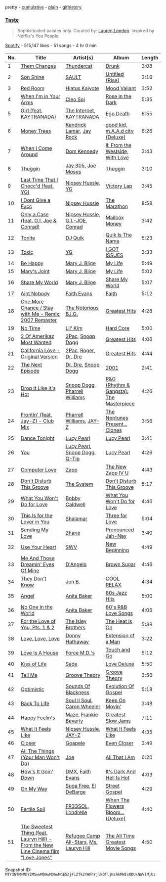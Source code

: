 pretty - [cumulative](/playlists/cumulative/37i9dQZF1DWSUur0QPPsOn.md) - [plain](/playlists/plain/37i9dQZF1DWSUur0QPPsOn) - [githistory](https://github.githistory.xyz/mackorone/spotify-playlist-archive/blob/main/playlists/plain/37i9dQZF1DWSUur0QPPsOn)

### [Taste](https://open.spotify.com/playlist/37i9dQZF1DWSUur0QPPsOn)

> Sophisticated palates only\. Curated by: <a href="https://www.instagram.com/laurenlondon/">Lauren London</a>\. Inspired by Netflix's You People.

[Spotify](https://open.spotify.com/user/spotify) - 515,147 likes - 51 songs - 4 hr 0 min

| No. | Title | Artist(s) | Album | Length |
|---|---|---|---|---|
| 1 | [Them Changes](https://open.spotify.com/track/7CH99b2i1TXS5P8UUyWtnM) | [Thundercat](https://open.spotify.com/artist/4frXpPxQQZwbCu3eTGnZEw) | [Drunk](https://open.spotify.com/album/7vHBQDqwzB7uDvoE5bncMM) | 3:08 |
| 2 | [Son Shine](https://open.spotify.com/track/2Ohu1ERZnAuaCzi7N5ngRK) | [SAULT](https://open.spotify.com/artist/1uRxRKC7d9zwYGSRflTKDR) | [Untitled \(Rise\)](https://open.spotify.com/album/0K8jX7CLwxJaML5iXdxveF) | 3:16 |
| 3 | [Red Room](https://open.spotify.com/track/55mvtucws4Mnro27744t9X) | [Hiatus Kaiyote](https://open.spotify.com/artist/43JlwunhXm1oqdKyOa2Z9Y) | [Mood Valiant](https://open.spotify.com/album/456WeVeZk38VJuqg2sL7QG) | 3:52 |
| 4 | [When I'm in Your Arms](https://open.spotify.com/track/47s5hKfwGXliAAB8wKMiNo) | [Cleo Sol](https://open.spotify.com/artist/3ETLPQkcEd7z4k3IbZmXMq) | [Rose in the Dark](https://open.spotify.com/album/4o5dzQHDzmBBc4Z3jSWVR9) | 5:35 |
| 5 | [Girl \(feat\. KAYTRANADA\)](https://open.spotify.com/track/3PFaFVWq5wucLu6s4baj9D) | [The Internet](https://open.spotify.com/artist/7GN9PivdemQRKjDt4z5Zv8), [KAYTRANADA](https://open.spotify.com/artist/6qgnBH6iDM91ipVXv28OMu) | [Ego Death](https://open.spotify.com/album/69g3CtOVg98TPOwqmI2K7Q) | 6:55 |
| 6 | [Money Trees](https://open.spotify.com/track/0AOvNRgl0SMfOibWA5bP8o) | [Kendrick Lamar](https://open.spotify.com/artist/2YZyLoL8N0Wb9xBt1NhZWg), [Jay Rock](https://open.spotify.com/artist/28ExwzUQsvgJooOI0X1mr3) | [good kid, m.A.A.d city \(Deluxe\)](https://open.spotify.com/album/3DGQ1iZ9XKUQxAUWjfC34w) | 6:26 |
| 7 | [When I Come Around](https://open.spotify.com/track/4y4gIF4tD785sjnCFAtqRu) | [Dom Kennedy](https://open.spotify.com/artist/3s8alQfNnY0roAHaJh7Xxt) | [Il: From the Westside, With Love](https://open.spotify.com/album/0NAIHlx4bGJYf5H4pWyDhn) | 3:43 |
| 8 | [Thuggin](https://open.spotify.com/track/6ROwPfHN9FQdD9MtlZ5VFq) | [Jay 305](https://open.spotify.com/artist/2l2o6ibYa7h1w4HwaS1uZV), [Joe Moses](https://open.spotify.com/artist/54QA4zjZDOyaLN8bVthBjP) | [Thuggin](https://open.spotify.com/album/4imrIMKrgPHWhV2qwm110j) | 3:10 |
| 9 | [Last Time That I Checc'd \(feat\. YG\)](https://open.spotify.com/track/39xWBHPM4E9MwzEy5gbM7p) | [Nipsey Hussle](https://open.spotify.com/artist/0EeQBlQJFiAfJeVN2vT9s0), [YG](https://open.spotify.com/artist/0A0FS04o6zMoto8OKPsDwY) | [Victory Lap](https://open.spotify.com/album/6rcbbhcm8Os7EiVRHP9Aef) | 3:45 |
| 10 | [I Dont Give a Fucc](https://open.spotify.com/track/53yAGAcRbcFSfaKtbMhy6D) | [Nipsey Hussle](https://open.spotify.com/artist/0EeQBlQJFiAfJeVN2vT9s0) | [The Marathon](https://open.spotify.com/album/0hxGA0AAOMvmzYHPzybcOr) | 8:58 |
| 11 | [Only a Case \(feat\. G.I\. Joe & Conrad\)](https://open.spotify.com/track/3E8BvlxA408lNLLNNXlf3n) | [Nipsey Hussle](https://open.spotify.com/artist/0EeQBlQJFiAfJeVN2vT9s0), [G.I.\-JOE](https://open.spotify.com/artist/3pa1t3NwCBEVQmXjSeEu8b), [Conrad](https://open.spotify.com/artist/1u3iAH558OCRoeuhXECY5k) | [Mailbox Money](https://open.spotify.com/album/0hEI1TzqRgPGxTPFNoKrO0) | 3:42 |
| 12 | [Tonite](https://open.spotify.com/track/2hluGQtmPypU3tsQudCQ3U) | [DJ Quik](https://open.spotify.com/artist/0b2XeWDPeBiLeskT6RFqMb) | [Quik Is The Name](https://open.spotify.com/album/6qzvk2A6wQpy1f69hrWj3B) | 5:23 |
| 13 | [Toxic](https://open.spotify.com/track/2JZYXjz0H86eOrXcTr0MIm) | [YG](https://open.spotify.com/artist/0A0FS04o6zMoto8OKPsDwY) | [I GOT ISSUES](https://open.spotify.com/album/4fu0jN1IzoaXgzCfqdjOjJ) | 3:33 |
| 14 | [Be Happy](https://open.spotify.com/track/3H7qDbBDuARQVPp5Vx0JFB) | [Mary J\. Blige](https://open.spotify.com/artist/1XkoF8ryArs86LZvFOkbyr) | [My Life](https://open.spotify.com/album/4jovLVRCu6H0Ce6NHR4eTZ) | 5:49 |
| 15 | [Mary's Joint](https://open.spotify.com/track/7ab8LxqRjqHVs5FmmEi6iy) | [Mary J\. Blige](https://open.spotify.com/artist/1XkoF8ryArs86LZvFOkbyr) | [My Life](https://open.spotify.com/album/4jovLVRCu6H0Ce6NHR4eTZ) | 5:02 |
| 16 | [Share My World](https://open.spotify.com/track/1HvmjWFZpe1lrEl1ehLsvr) | [Mary J\. Blige](https://open.spotify.com/artist/1XkoF8ryArs86LZvFOkbyr) | [Share My World](https://open.spotify.com/album/11s3RAPMk0LpsZhuniepSW) | 5:07 |
| 17 | [Aint Nobody](https://open.spotify.com/track/5NjCrQt8tkRGH42yONf3OQ) | [Faith Evans](https://open.spotify.com/artist/5NDMothbpdpq2xHqSjrrWn) | [Faith](https://open.spotify.com/album/36G7gDkkRckUGU7lgG6nev) | 5:12 |
| 18 | [One More Chance / Stay with Me \- Remix; 2007 Remaster](https://open.spotify.com/track/7fXhkARAtS66kxexMIAx8O) | [The Notorious B.I.G.](https://open.spotify.com/artist/5me0Irg2ANcsgc93uaYrpb) | [Greatest Hits](https://open.spotify.com/album/5XqEf16OrHdmMoNS1b6WDg) | 4:28 |
| 19 | [No Time](https://open.spotify.com/track/5Pe9H08rkbraYpP3dllcfe) | [Lil' Kim](https://open.spotify.com/artist/5tth2a3v0sWwV1C7bApBdX) | [Hard Core](https://open.spotify.com/album/39xHAZmTUSQJyXt6ebpjKT) | 5:00 |
| 20 | [2 Of Amerikaz Most Wanted](https://open.spotify.com/track/6S5SJlNXgrUBTLa58NMwGk) | [2Pac](https://open.spotify.com/artist/1ZwdS5xdxEREPySFridCfh), [Snoop Dogg](https://open.spotify.com/artist/7hJcb9fa4alzcOq3EaNPoG) | [Greatest Hits](https://open.spotify.com/album/1WBZyULtlANBKed7Zf9cDP) | 4:06 |
| 21 | [California Love \- Original Version](https://open.spotify.com/track/3ia3dJETSOllPsv3LJkE35) | [2Pac](https://open.spotify.com/artist/1ZwdS5xdxEREPySFridCfh), [Roger](https://open.spotify.com/artist/3GMoVpWJy4smKuxFuFTwXC), [Dr\. Dre](https://open.spotify.com/artist/6DPYiyq5kWVQS4RGwxzPC7) | [Greatest Hits](https://open.spotify.com/album/1WBZyULtlANBKed7Zf9cDP) | 4:44 |
| 22 | [The Next Episode](https://open.spotify.com/track/4LwU4Vp6od3Sb08CsP99GC) | [Dr\. Dre](https://open.spotify.com/artist/6DPYiyq5kWVQS4RGwxzPC7), [Snoop Dogg](https://open.spotify.com/artist/7hJcb9fa4alzcOq3EaNPoG) | [2001](https://open.spotify.com/album/7q2B4M5EiBkqrlsNW8lB7N) | 2:41 |
| 23 | [Drop It Like It's Hot](https://open.spotify.com/track/2NBQmPrOEEjA8VbeWOQGxO) | [Snoop Dogg](https://open.spotify.com/artist/7hJcb9fa4alzcOq3EaNPoG), [Pharrell Williams](https://open.spotify.com/artist/2RdwBSPQiwcmiDo9kixcl8) | [R&G \(Rhythm & Gangsta\): The Masterpiece](https://open.spotify.com/album/797fkvAtk0iZvP1HHPCWbp) | 4:26 |
| 24 | [Frontin' \(feat\. Jay\-Z\) \- Club Mix](https://open.spotify.com/track/0iFOG4Ki9aDmJUYUFHQlPG) | [Pharrell Williams](https://open.spotify.com/artist/2RdwBSPQiwcmiDo9kixcl8), [JAY\-Z](https://open.spotify.com/artist/3nFkdlSjzX9mRTtwJOzDYB) | [The Neptunes Present..\. Clones](https://open.spotify.com/album/0AO5ibcO686oWXf96D83pM) | 3:56 |
| 25 | [Dance Tonight](https://open.spotify.com/track/1TwVcKR6JojvPwBGbWZT36) | [Lucy Pearl](https://open.spotify.com/artist/0OUXTnqjvTg4iZ7Lhq6vv7) | [Lucy Pearl](https://open.spotify.com/album/5cT0D5QzJo8coTaeT4OynR) | 3:41 |
| 26 | [You](https://open.spotify.com/track/4rNi7a3TOLYkgnmLYdE73H) | [Lucy Pearl](https://open.spotify.com/artist/0OUXTnqjvTg4iZ7Lhq6vv7), [Snoop Dogg](https://open.spotify.com/artist/7hJcb9fa4alzcOq3EaNPoG), [Q\-Tip](https://open.spotify.com/artist/3ZotbHeyVQKxQCPDJuQ4SU) | [Lucy Pearl](https://open.spotify.com/album/5cT0D5QzJo8coTaeT4OynR) | 4:26 |
| 27 | [Computer Love](https://open.spotify.com/track/362zcsyXMLbL7PNLhOovvm) | [Zapp](https://open.spotify.com/artist/396Kh0m4wGUvcMUULw71yi) | [The New Zapp IV U](https://open.spotify.com/album/3C9IDn2KBTZKRQ3Ldmm2Vr) | 4:43 |
| 28 | [Don't Disturb This Groove](https://open.spotify.com/track/6GAn3ar2CL8wUg0MbICZvp) | [The System](https://open.spotify.com/artist/67NN7SgdxKesGnxZOB8YeX) | [Don't Disturb This Groove](https://open.spotify.com/album/0Kwk6arYrNHMXkC3wR3gGJ) | 5:17 |
| 29 | [What You Won't Do for Love](https://open.spotify.com/track/6Dk5fHTvH897XrVzCO64Mx) | [Bobby Caldwell](https://open.spotify.com/artist/4V4Z3qMCwYofWHtip6ePF6) | [What You Won't Do for Love](https://open.spotify.com/album/4pBJRxtR5TQe8hfsUgZ1r2) | 4:46 |
| 30 | [This Is for the Lover in You](https://open.spotify.com/track/78zalqlTeKYmNiQBXANKDl) | [Shalamar](https://open.spotify.com/artist/3REpOYo13YkVj1dFzda12A) | [Three for Love](https://open.spotify.com/album/62jHAFPLTBs0u6McU9DV4X) | 5:04 |
| 31 | [Sending My Love](https://open.spotify.com/track/7f5dRZ6W2Si4SoPLQxNHbm) | [Zhané](https://open.spotify.com/artist/6cjSmkVvMvyE6tCAo1M9Is) | [Pronounced Jah\-Nay](https://open.spotify.com/album/4Rj3sxQFk2chQQqfad4siz) | 3:40 |
| 32 | [Use Your Heart](https://open.spotify.com/track/1iXtpeHC0i6c7JBrKi3yaq) | [SWV](https://open.spotify.com/artist/2NmK5FyrQ18HOPXq1UBzqa) | [New Beginning](https://open.spotify.com/album/0y9RVnTvpZa3LTlUUaD7l4) | 4:49 |
| 33 | [Me And Those Dreamin' Eyes Of Mine](https://open.spotify.com/track/5MjUkhqCpr5uZ39xZmLZxe) | [D'Angelo](https://open.spotify.com/artist/336vr2M3Va0FjyvB55lJEd) | [Brown Sugar](https://open.spotify.com/album/4HTVABUq8amDUxBv3zJbX4) | 4:46 |
| 34 | [They Don't Know](https://open.spotify.com/track/0b5w1gamS9f239Sms9guAB) | [Jon B.](https://open.spotify.com/artist/3SRJWVa6lZnqRHOyAHmDrX) | [COOL RELAX](https://open.spotify.com/album/4OLSMLHNl7Nf8wwsxnxqwJ) | 4:34 |
| 35 | [Angel](https://open.spotify.com/track/0UwwFTc4nTDEkxSKJBP4xY) | [Anita Baker](https://open.spotify.com/artist/46CH1Gp8l8QVly8bpG9JFG) | [80s Jazz Hits](https://open.spotify.com/album/6n7M7UplXtgLvMz149cPWS) | 5:00 |
| 36 | [No One In the World](https://open.spotify.com/track/3P8v2bYhgJ7Eba8Br6pr3H) | [Anita Baker](https://open.spotify.com/artist/46CH1Gp8l8QVly8bpG9JFG) | [80's R&B Love Songs](https://open.spotify.com/album/4L3FI9QrKFMUTphuIm5m7n) | 4:06 |
| 37 | [For the Love of You, Pts\. 1 & 2](https://open.spotify.com/track/7teF2kwC3GL00mQfwtxzo9) | [The Isley Brothers](https://open.spotify.com/artist/53QzNeFpzAaXYnrDBbDrIp) | [The Heat Is On](https://open.spotify.com/album/4SK0KqD3jJFZGpVNWlXaDv) | 5:39 |
| 38 | [Love, Love, Love](https://open.spotify.com/track/3mc4nFeBX4hvuYbPsoS4GK) | [Donny Hathaway](https://open.spotify.com/artist/0HU0U9kdXEHZVxUNbuQe8S) | [Extension of a Man](https://open.spotify.com/album/5PSewqr3UuWgOsULPNcgj7) | 3:22 |
| 39 | [Love Is A House](https://open.spotify.com/track/2FugBtxISbWkPCgEpUT2OQ) | [Force M.D.'s](https://open.spotify.com/artist/3KpLtTMpLAko7nBDmiYg7Z) | [Touch and Go](https://open.spotify.com/album/5hAB8wl3QVprJ3EDPFSETt) | 5:12 |
| 40 | [Kiss of Life](https://open.spotify.com/track/4S0NYVAQdIb81uLoZoQmgq) | [Sade](https://open.spotify.com/artist/47zz7sob9NUcODy0BTDvKx) | [Love Deluxe](https://open.spotify.com/album/2PfGKHtqEX58bHtkQxJnWG) | 5:50 |
| 41 | [Tell Me](https://open.spotify.com/track/2lp8xjq0WTm3HZKHuDEweg) | [Groove Theory](https://open.spotify.com/artist/7opRqRgF9lvnVraBFCMvIj) | [Groove Theory](https://open.spotify.com/album/0VVegiriO1eyyfOKrLmxtc) | 3:56 |
| 42 | [Optimistic](https://open.spotify.com/track/7Mb7jOst43wPQELas93ARE) | [Sounds Of Blackness](https://open.spotify.com/artist/0a0l3QVhfMwQNAO4wPAmP9) | [Evolution Of Gospel](https://open.spotify.com/album/3Nadyd2d91SwdnSNPEWLTp) | 5:18 |
| 43 | [Back To Life](https://open.spotify.com/track/7vvRkLPIvfjjmCIqNxBuEZ) | [Soul II Soul](https://open.spotify.com/artist/2sIx6SmAMw9IBySG3Uj0jf), [Caron Wheeler](https://open.spotify.com/artist/2RhMHmV21ZDcSGZ872U4ZY) | [Keep On Movin'](https://open.spotify.com/album/1y3jN9LkTstdnogs1Xywni) | 3:48 |
| 44 | [Happy Feelin's](https://open.spotify.com/track/6OxTGWA4bxZ1u1auaeTDNv) | [Maze](https://open.spotify.com/artist/3DvdryKH4O95ZnsUZJKXpt), [Frankie Beverly](https://open.spotify.com/artist/6rXycobs8wkWicUGLtmB0n) | [Greatest Slow Jams](https://open.spotify.com/album/5bnLsmE5xb2EzTbq7JMoeG) | 7:11 |
| 45 | [What It Feels Like](https://open.spotify.com/track/7iNGwN4yuxATUtv0qYXJ8Q) | [Nipsey Hussle](https://open.spotify.com/artist/0EeQBlQJFiAfJeVN2vT9s0), [JAY\-Z](https://open.spotify.com/artist/3nFkdlSjzX9mRTtwJOzDYB) | [What It Feels Like](https://open.spotify.com/album/5h6d9ezpObCGHnDkJKsjk3) | 4:35 |
| 46 | [Closer](https://open.spotify.com/track/2UXEwIOtNGUUgGdXnds8V7) | [Goapele](https://open.spotify.com/artist/5cgtn5YWC3Fr06wTps1dBq) | [Even Closer](https://open.spotify.com/album/7KgzSaFHNmywgJTxBcY3zw) | 3:49 |
| 47 | [All The Things \(Your Man Won't Do\)](https://open.spotify.com/track/3UGNdLrhhsK0SY9gNqe8TT) | [Joe](https://open.spotify.com/artist/3zTOe1BtyTkwNvYZOxXktX) | [All That I Am](https://open.spotify.com/album/7Kb0pU8LBYOoI6hoj7ajHJ) | 6:20 |
| 48 | [How's It Goin' Down](https://open.spotify.com/track/5AP5KTPHWgOf56LFdjSwD2) | [DMX](https://open.spotify.com/artist/1HwM5zlC5qNWhJtM00yXzG), [Faith Evans](https://open.spotify.com/artist/5NDMothbpdpq2xHqSjrrWn) | [It's Dark And Hell Is Hot](https://open.spotify.com/album/5UYiEB3cGXGihBe7Wvp6dX) | 4:03 |
| 49 | [On My Way](https://open.spotify.com/track/0oWJiWYnKrq4fHUZAuZmDq) | [Suga Free](https://open.spotify.com/artist/7AjokpCIqf0gHMZJlodw2k), [El DeBarge](https://open.spotify.com/artist/5xO4f5QyPMYnCPRyRveBSD) | [Street Gospel](https://open.spotify.com/album/1ZAEMU1aaMpCQXKLJiuI7Q) | 4:29 |
| 50 | [Fertile Soil](https://open.spotify.com/track/5old9evJieDTGStlvw4fVf) | [FR33SOL](https://open.spotify.com/artist/5U59bhe4N5CcwgGO36nqxm), [Londrelle](https://open.spotify.com/artist/5CYSZBI4BEAeMeiYRiT1Xd) | [When The Flowers Bloom...\(Deluxe\)](https://open.spotify.com/album/4RYYAmd7aVHj7SE0XxBBfM) | 4:40 |
| 51 | [The Sweetest Thing \(feat\. Lauryn Hill\) \- From the New Line Cinema film "Love Jones"](https://open.spotify.com/track/3SFB3fwyh3fhfF2DkVgM5g) | [Refugee Camp All\-Stars](https://open.spotify.com/artist/7Jkv0oBbEmxtNnLsxT7NMt), [Ms\. Lauryn Hill](https://open.spotify.com/artist/2Mu5NfyYm8n5iTomuKAEHl) | [The All Time Greatest Movie Songs](https://open.spotify.com/album/2utmprJOfjPVxqT6CV85wk) | 4:50 |

Snapshot ID: `MTY3NTM4MDY2MSwwMDAwMDAwMGE5ZjFiZTk2YWFhYjlkOTljNzhkMWIxODUxNWViMjUz`
